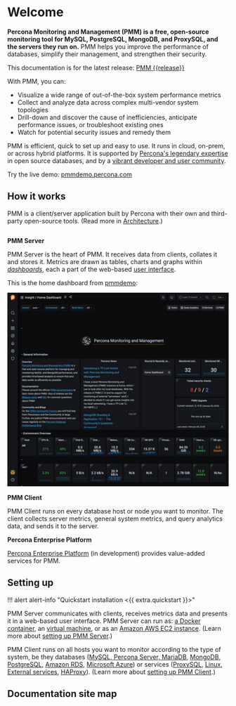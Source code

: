 # Welcome

**Percona Monitoring and Management (PMM) is a free, open-source monitoring tool for MySQL, PostgreSQL, MongoDB, and ProxySQL, and the servers they run on.** PMM helps you improve the performance of databases, simplify their management, and strengthen their security.

<div class="alert alert-success">
This documentation is for the latest release: <a href="release-notes/{{release}}.html">PMM {{release}}</a>
</div>

With PMM, you can:

- Visualize a wide range of out-of-the-box system performance metrics
- Collect and analyze data across complex multi-vendor system topologies
- Drill-down and discover the cause of inefficiencies, anticipate performance issues, or troubleshoot existing ones
- Watch for potential security issues and remedy them

PMM is efficient, quick to set up and easy to use. It runs in cloud, on-prem, or across hybrid platforms. It is supported by [Percona's legendary expertise][PERCONA_SERVICES] in open source databases, and by a [vibrant developer and user community][PMM_FORUM].

<div class="alert alert-info">
Try the live demo: <a href='https://pmmdemo.percona.com/' target='_blank'>pmmdemo.percona.com</a>
</div>

## How it works

PMM is a client/server application built by Percona with their own and third-party open-source tools. (Read more in [Architecture](details/architecture.md).)

```plantuml source="_resources/diagrams/1_PMM_Context.puml"
```

**PMM Server**

PMM Server is the heart of PMM. It receives data from clients, collates it and stores it. Metrics are drawn as tables, charts and graphs within [*dashboards*](details/dashboards/), each a part of the web-based [user interface](using/interface.md).

This is the home dashboard from [pmmdemo](https://pmmdemo.percona.com/):

![PMM Server user interface home page](_images/PMM_Home_Dashboard_TALL.jpg)

**PMM Client**

PMM Client runs on every database host or node you want to monitor. The client collects server metrics, general system metrics, and query analytics data, and sends it to the server.

**Percona Enterprise Platform**

[Percona Enterprise Platform](using/platform/) (in development) provides value-added services for PMM.

## Setting up

!!! alert alert-info "Quickstart installation <{{ extra.quickstart }}>"

PMM Server communicates with clients, receives metrics data and presents it in a web-based user interface. PMM Server can run as: [a Docker container](setting-up/server/docker.md), an [virtual machine](setting-up/server/virtual-appliance.md), or as an [Amazon AWS EC2 instance](setting-up/server/aws.md). (Learn more about [setting up PMM Server](setting-up/server/index.md).)

PMM Client runs on all hosts you want to monitor according to the type of system, be they databases ([MySQL, Percona Server, MariaDB](setting-up/client/mysql.md), [MongoDB](setting-up/client/mongodb.md), [PostgreSQL](setting-up/client/postgresql.md), [Amazon RDS](setting-up/client/aws.md), [Microsoft Azure](setting-up/client/azure.md)) or services ([ProxySQL](setting-up/client/proxysql.md), [Linux](setting-up/client/linux.md), [External services](setting-up/client/external.md), [HAProxy](setting-up/client/haproxy.md)). (Learn more about [setting up PMM Client](setting-up/client/index.md).)

## Documentation site map

```plantuml format="svg_object" width="90%" height="90%" source="_resources/diagrams/Map.puml"
```


[PERCONA_SERVICES]: https://www.percona.com/services
[PMM_FORUM]: https://www.percona.com/forums/questions-discussions/percona-monitoring-and-management
